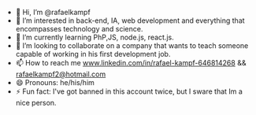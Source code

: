 - 👋 Hi, I’m @rafaelkampf
- 👀 I’m interested in back-end, IA, web development and everything that encompasses technology and science.
- 🌱 I’m currently learning PhP,JS, node.js, react.js.
- 💞️ I’m looking to collaborate on a company that wants to teach someone capable of working in his first development job.
- 📫 How to reach me www.linkedin.com/in/rafael-kampf-646814268 && rafaelkampf2@hotmail.com 
- 😄 Pronouns: he/his/him
- ⚡ Fun fact: I've got banned in this account twice, but I sware that Im a nice person.

<!---
rafaelkampf/rafaelkampf is a ✨ special ✨ repository because its `README.md` (this file) appears on your GitHub profile.
You can click the Preview link to take a look at your changes.
--->
